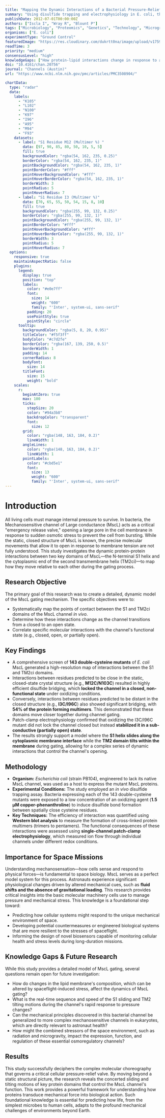 ```yaml
---
title: "Mapping the Dynamic Interactions of a Bacterial Pressure-Relief Channel"
summary: "Using disulfide trapping and electrophysiology in E. coli, this study maps the dynamic interactions within the MscL mechanosensitive channel. The findings reveal how specific protein domains move during channel opening, either locking it closed or stabilizing partially open states, providing a detailed model for how cells regulate internal pressure."
publishDate: 2012-07-01T00:00:00Z
authors: ["Iscla I", "Wray R", "Blount P"]
tags: ["Microbiology", "Proteomics", "Genetics", "Technology", "Microgravity"]
organisms: ["E. coli"]
experimentType: "Ground Control"
featuredImage: "https://res.cloudinary.com/dukrtt0na/image/upload/v1759681351/qkvhghmn3xgwfsm2g3vj.jpg"
readTime: 3
priority: "medium"
consensusLevel: "high"
knowledgeGaps: ["How protein-lipid interactions change in response to altered membrane composition, such as those induced by spaceflight stress", "The precise timing and sequence of domain movements during the rapid gating process", "Applicability of this mechanical model to more complex mechanosensitive channels in eukaryotes", "Impact of combined space stressors (e.g., radiation, microgravity) on the function of osmoregulatory channels"]
doi: "10.4161/chan.20756"
journal: "Channels (Austin)"
url: "https://www.ncbi.nlm.nih.gov/pmc/articles/PMC3508904/"

chartData:
  type: "radar"
  data:
    labels:
      - "K105"
      - "L102"
      - "N100"
      - "K97"
      - "I96"
      - "A95"
      - "M94"
      - "F93"
    datasets:
      - label: "S1 Residue M12 (Multimer %) "
        data: [97, 90, 85, 80, 50, 10, 5, 5]
        fill: true
        backgroundColor: "rgba(54, 162, 235, 0.25)"
        borderColor: "rgba(54, 162, 235, 1)"
        pointBackgroundColor: "rgba(54, 162, 235, 1)"
        pointBorderColor: "#fff"
        pointHoverBackgroundColor: "#fff"
        pointHoverBorderColor: "rgba(54, 162, 235, 1)"
        borderWidth: 3
        pointRadius: 5
        pointHoverRadius: 7
      - label: "S1 Residue I3 (Multimer %)"
        data: [70, 65, 55, 50, 54, 15, 8, 10]
        fill: true
        backgroundColor: "rgba(255, 99, 132, 0.25)"
        borderColor: "rgba(255, 99, 132, 1)"
        pointBackgroundColor: "rgba(255, 99, 132, 1)"
        pointBorderColor: "#fff"
        pointHoverBackgroundColor: "#fff"
        pointHoverBorderColor: "rgba(255, 99, 132, 1)"
        borderWidth: 3
        pointRadius: 5
        pointHoverRadius: 7
  options:
    responsive: true
    maintainAspectRatio: false
    plugins:
      legend:
        display: true
        position: "top"
        labels:
          color: "#e0e7ff"
          font:
            size: 14
            weight: "600"
            family: "'Inter', system-ui, sans-serif"
          padding: 20
          usePointStyle: true
          pointStyle: "circle"
      tooltip:
        backgroundColor: "rgba(5, 8, 20, 0.95)"
        titleColor: "#f5f3ff"
        bodyColor: "#c7d2fe"
        borderColor: "rgba(167, 139, 250, 0.5)"
        borderWidth: 1
        padding: 14
        cornerRadius: 8
        bodyFont:
          size: 14
        titleFont:
          size: 15
          weight: "bold"
    scales:
      r:
        beginAtZero: true
        max: 100
        ticks:
          stepSize: 20
          color: "#94a3b8"
          backdropColor: "transparent"
          font:
            size: 12
        grid:
          color: "rgba(148, 163, 184, 0.2)"
          lineWidth: 1
        angleLines:
          color: "rgba(148, 163, 184, 0.2)"
          lineWidth: 1
        pointLabels:
          color: "#cbd5e1"
          font:
            size: 13
            weight: "600"
            family: "'Inter', system-ui, sans-serif"
---
```


# Introduction
All living cells must manage internal pressure to survive. In bacteria, the Mechanosensitive channel of Large conductance (MscL) acts as a critical "emergency release valve," opening a large pore in the cell membrane in response to sudden osmotic stress to prevent the cell from bursting. While the static, closed structure of MscL is known, the precise molecular movements that allow it to open in response to membrane tension are not fully understood. This study investigates the dynamic protein-protein interactions between two key domains of MscL—the N-terminal S1 helix and the cytoplasmic end of the second transmembrane helix (TM2ci)—to map how they move relative to each other during the gating process.

## Research Objective
The primary goal of this research was to create a detailed, dynamic model of the MscL gating mechanism. The specific objectives were to:
- Systematically map the points of contact between the S1 and TM2ci domains of the MscL channel *in vivo*.
- Determine how these interactions change as the channel transitions from a closed to an open state.
- Correlate specific molecular interactions with the channel's functional state (e.g., closed, open, or partially open).

## Key Findings
- A comprehensive screen of **143 double-cysteine mutants** of *E. coli* MscL generated a high-resolution map of interactions between the S1 and TM2ci domains.
- Interactions between residues predicted to be close in the static, closed-state crystal structure (e.g., **M12C/N103C**) resulted in highly efficient disulfide bridging, which **locked the channel in a closed, non-functional state** under oxidizing conditions.
- Conversely, interactions between residues predicted to be distant in the closed structure (e.g., **I3C/I96C**) also showed significant bridging, with **54% of the protein forming multimers**. This demonstrated that these domains move closer together during channel gating.
- Patch-clamp electrophysiology confirmed that oxidizing the I3C/I96C mutant did not lock the channel closed but instead **stabilized it in a sub-conductive (partially open) state**.
- The results strongly support a model where the **S1 helix slides along the cytoplasmic membrane interface** while the **TM2 domain tilts within the membrane** during gating, allowing for a complex series of dynamic interactions that control the channel's opening.

## Methodology
- **Organism:** *Escherichia coli* (strain PB104), engineered to lack its native MscL channel, was used as a host to express the mutant MscL proteins.
- **Experimental Conditions:** The study employed an *in vivo* disulfide trapping assay. Bacteria expressing each of the 143 double-cysteine mutants were exposed to a low concentration of an oxidizing agent (**1.5 µM copper-phenanthroline**) to induce disulfide bond formation between spatially close cysteine residues.
- **Key Techniques:** The efficiency of interaction was quantified using **Western blot analysis** to measure the formation of cross-linked protein multimers (trimers to pentamers). The functional consequences of these interactions were assessed using **single-channel patch-clamp electrophysiology**, which measured ion flow through individual channels under different redox conditions.

## Importance for Space Missions
Understanding mechanosensation—how cells sense and respond to physical forces—is fundamental to space biology. MscL serves as a perfect model system for this process. Astronauts experience significant physiological changes driven by altered mechanical cues, such as **fluid shifts and the absence of gravitational loading**. This research provides critical insights into the basic molecular machinery cells use to manage pressure and mechanical stress. This knowledge is a foundational step toward:
- Predicting how cellular systems might respond to the unique mechanical environment of space.
- Developing potential countermeasures or engineered biological systems that are more resilient to the stresses of spaceflight.
- Informing the design of novel biosensors capable of monitoring cellular health and stress levels during long-duration missions.

## Knowledge Gaps & Future Research
While this study provides a detailed model of MscL gating, several questions remain open for future investigation:
- How do changes in the lipid membrane's composition, which can be altered by spaceflight-induced stress, affect the dynamics of MscL gating?
- What is the real-time sequence and speed of the S1 sliding and TM2 tilting motions during the channel's rapid response to pressure changes?
- Can the mechanical principles discovered in this bacterial channel be generalized to more complex mechanosensitive channels in eukaryotes, which are directly relevant to astronaut health?
- How might the combined stressors of the space environment, such as radiation and microgravity, impact the expression, function, and regulation of these essential osmoregulatory channels?

## Results
This study successfully deciphers the complex molecular choreography that governs a critical cellular pressure-relief valve. By moving beyond a static structural picture, the research reveals the concerted sliding and tilting motions of key protein domains that control the MscL channel's function. This work provides a powerful framework for understanding how proteins transduce mechanical force into biological action. Such foundational knowledge is essential for predicting how life, from the simplest microbes to human cells, adapts to the profound mechanical challenges of environments beyond Earth.
